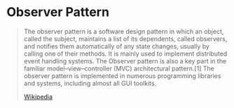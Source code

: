 # Observer Pattern

> The observer pattern is a software design pattern in which an object, called the
  subject, maintains a list of its dependents, called observers, and notifies them
  automatically of any state changes, usually by calling one of their methods. It
  is mainly used to implement distributed event handling systems. The Observer
  pattern is also a key part in the familiar model–view–controller (MVC)
  architectural pattern.[1] The observer pattern is implemented in numerous
  programming libraries and systems, including almost all GUI toolkits.
>
> [Wikipedia](https://en.wikipedia.org/wiki/Observer_pattern)

